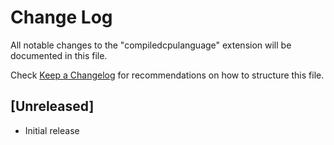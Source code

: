 # Change Log

All notable changes to the "compiledcpulanguage" extension will be documented in this file.

Check [Keep a Changelog](http://keepachangelog.com/) for recommendations on how to structure this file.

## [Unreleased]

- Initial release
